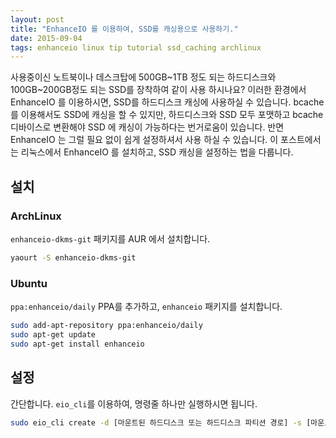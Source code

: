 ```yaml
---
layout: post
title: "EnhanceIO 를 이용하여, SSD를 캐싱용으로 사용하기."
date: 2015-09-04
tags: enhanceio linux tip tutorial ssd_caching archlinux
---
```


사용중이신 노트북이나 데스크탑에 500GB~1TB 정도 되는 하드디스크와 100GB~200GB정도 되는 SSD를 장착하여 같이 사용 하시나요?
이러한 환경에서 EnhanceIO 를 이용하시면, SSD를 하드디스크 캐싱에 사용하실 수 있습니다.
bcache 를 이용해서도 SSD에 캐싱을 할 수 있지만, 하드디스크와 SSD 모두 포맷하고 bcache 디바이스로 변환해야 SSD 에 캐싱이 가능하다는 번거로움이 있습니다.
반면 EnhanceIO 는 그럴 필요 없이 쉽게 설정하셔서 사용 하실 수 있습니다.
이 포스트에서는 리눅스에서 EnhanceIO 를 설치하고, SSD 캐싱을 설정하는 법을 다룹니다.

## 설치
### ArchLinux
`enhanceio-dkms-git` 패키지를 AUR 에서 설치합니다.

```bash
yaourt -S enhanceio-dkms-git
```
### Ubuntu
`ppa:enhanceio/daily` PPA를 추가하고, `enhanceio` 패키지를 설치합니다.

```bash
sudo add-apt-repository ppa:enhanceio/daily
sudo apt-get update
sudo apt-get install enhanceio
```

## 설정
간단합니다. `eio_cli`를 이용하여, 명령줄 하나만 실행하시면 됩니다.

```bash
sudo eio_cli create -d [마운트된 하드디스크 또는 하드디스크 파티션 경로] -s [마운트된 SSD 또는 SSD 파티션 경로] -c my_first_enhanceio
```
